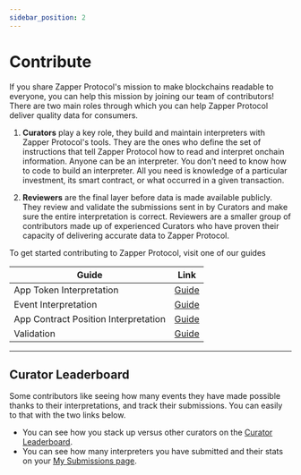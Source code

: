 ```yaml
---
sidebar_position: 2
---
```


# Contribute

If you share Zapper Protocol's mission to make blockchains readable to everyone, you can help this mission by joining our team of contributors! There are two main roles through which you can help Zapper Protocol deliver quality data for consumers. 

1. **Curators** play a key role, they build and maintain interpreters with Zapper Protocol's tools. They are the ones who define the set of instructions that tell Zapper Protocol how to read and interpret onchain information.
Anyone can be an interpreter. You don't need to know how to code to build an interpreter. All you need is knowledge of a particular investment, its smart contract, or what occurred in a given transaction.

2. **Reviewers** are the final layer before data is made available publicly. They review and validate the submissions sent in by Curators and make sure the entire interpretation is correct. Reviewers are a smaller group of contributors made up of experienced Curators who have proven their capacity of delivering accurate data to Zapper Protocol. 

To get started contributing to Zapper Protocol, visit one of our guides

| Guide                                | Link  |
|--------------------------------------|-------|
| App Token Interpretation             | [Guide](/docs/Interpretation/app-token-interpretation/guide/getting-started) |
| Event Interpretation               | [Guide](/docs/Interpretation/event-interpretation/guide/getting-started) |
| App Contract Position Interpretation | [Guide](/docs/Interpretation/contract-position-interpretation/overview) |
| Validation                            | [Guide](/docs/Interpretation/event-interpretation/reviewer-guide/event-review-process) |

---
## Curator Leaderboard

Some contributors like seeing how many events they have made possible thanks to their interpretations, and track their submissions. You can easily to that with the two links below. 

- You can see how you stack up versus other curators on the [Curator Leaderboard](https://zapper.xyz/curate/leaderboard).
- You can see how many interpreters you have submitted and their stats on your [My Submissions page](https://zapper.xyz/curate/my-submissions).
